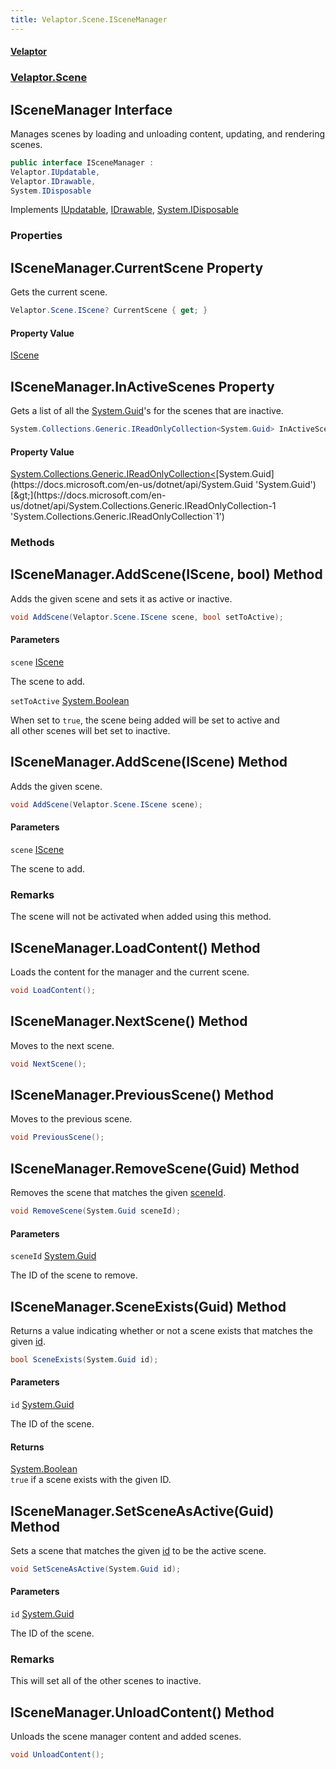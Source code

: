 ```yaml
---
title: Velaptor.Scene.ISceneManager
---
```


#### [Velaptor](Namespaces.md 'Velaptor Namespaces')
### [Velaptor.Scene](Velaptor.Scene.md 'Velaptor.Scene')

## ISceneManager Interface

Manages scenes by loading and unloading content, updating, and rendering scenes.

```csharp
public interface ISceneManager :
Velaptor.IUpdatable,
Velaptor.IDrawable,
System.IDisposable
```

Implements [IUpdatable](Velaptor.IUpdatable.md 'Velaptor.IUpdatable'), [IDrawable](Velaptor.IDrawable.md 'Velaptor.IDrawable'), [System.IDisposable](https://docs.microsoft.com/en-us/dotnet/api/System.IDisposable 'System.IDisposable')
### Properties

<a name='Velaptor.Scene.ISceneManager.CurrentScene'></a>

## ISceneManager.CurrentScene Property

Gets the current scene.

```csharp
Velaptor.Scene.IScene? CurrentScene { get; }
```

#### Property Value
[IScene](Velaptor.Scene.IScene.md 'Velaptor.Scene.IScene')

<a name='Velaptor.Scene.ISceneManager.InActiveScenes'></a>

## ISceneManager.InActiveScenes Property

Gets a list of all the [System.Guid](https://docs.microsoft.com/en-us/dotnet/api/System.Guid 'System.Guid')'s for the scenes that are inactive.

```csharp
System.Collections.Generic.IReadOnlyCollection<System.Guid> InActiveScenes { get; }
```

#### Property Value
[System.Collections.Generic.IReadOnlyCollection&lt;](https://docs.microsoft.com/en-us/dotnet/api/System.Collections.Generic.IReadOnlyCollection-1 'System.Collections.Generic.IReadOnlyCollection`1')[System.Guid](https://docs.microsoft.com/en-us/dotnet/api/System.Guid 'System.Guid')[&gt;](https://docs.microsoft.com/en-us/dotnet/api/System.Collections.Generic.IReadOnlyCollection-1 'System.Collections.Generic.IReadOnlyCollection`1')
### Methods

<a name='Velaptor.Scene.ISceneManager.AddScene(Velaptor.Scene.IScene,bool)'></a>

## ISceneManager.AddScene(IScene, bool) Method

Adds the given scene and sets it as active or inactive.

```csharp
void AddScene(Velaptor.Scene.IScene scene, bool setToActive);
```
#### Parameters

<a name='Velaptor.Scene.ISceneManager.AddScene(Velaptor.Scene.IScene,bool).scene'></a>

`scene` [IScene](Velaptor.Scene.IScene.md 'Velaptor.Scene.IScene')

The scene to add.

<a name='Velaptor.Scene.ISceneManager.AddScene(Velaptor.Scene.IScene,bool).setToActive'></a>

`setToActive` [System.Boolean](https://docs.microsoft.com/en-us/dotnet/api/System.Boolean 'System.Boolean')

When set to `true`, the scene being added will be set to active and  
all other scenes will bet set to inactive.

<a name='Velaptor.Scene.ISceneManager.AddScene(Velaptor.Scene.IScene)'></a>

## ISceneManager.AddScene(IScene) Method

Adds the given scene.

```csharp
void AddScene(Velaptor.Scene.IScene scene);
```
#### Parameters

<a name='Velaptor.Scene.ISceneManager.AddScene(Velaptor.Scene.IScene).scene'></a>

`scene` [IScene](Velaptor.Scene.IScene.md 'Velaptor.Scene.IScene')

The scene to add.

### Remarks
The scene will not be activated when added using this method.

<a name='Velaptor.Scene.ISceneManager.LoadContent()'></a>

## ISceneManager.LoadContent() Method

Loads the content for the manager and the current scene.

```csharp
void LoadContent();
```

<a name='Velaptor.Scene.ISceneManager.NextScene()'></a>

## ISceneManager.NextScene() Method

Moves to the next scene.

```csharp
void NextScene();
```

<a name='Velaptor.Scene.ISceneManager.PreviousScene()'></a>

## ISceneManager.PreviousScene() Method

Moves to the previous scene.

```csharp
void PreviousScene();
```

<a name='Velaptor.Scene.ISceneManager.RemoveScene(System.Guid)'></a>

## ISceneManager.RemoveScene(Guid) Method

Removes the scene that matches the given [sceneId](Velaptor.Scene.ISceneManager.md#Velaptor.Scene.ISceneManager.RemoveScene(System.Guid).sceneId 'Velaptor.Scene.ISceneManager.RemoveScene(System.Guid).sceneId').

```csharp
void RemoveScene(System.Guid sceneId);
```
#### Parameters

<a name='Velaptor.Scene.ISceneManager.RemoveScene(System.Guid).sceneId'></a>

`sceneId` [System.Guid](https://docs.microsoft.com/en-us/dotnet/api/System.Guid 'System.Guid')

The ID of the scene to remove.

<a name='Velaptor.Scene.ISceneManager.SceneExists(System.Guid)'></a>

## ISceneManager.SceneExists(Guid) Method

Returns a value indicating whether or not a scene exists that matches the given [id](Velaptor.Scene.ISceneManager.md#Velaptor.Scene.ISceneManager.SceneExists(System.Guid).id 'Velaptor.Scene.ISceneManager.SceneExists(System.Guid).id').

```csharp
bool SceneExists(System.Guid id);
```
#### Parameters

<a name='Velaptor.Scene.ISceneManager.SceneExists(System.Guid).id'></a>

`id` [System.Guid](https://docs.microsoft.com/en-us/dotnet/api/System.Guid 'System.Guid')

The ID of the scene.

#### Returns
[System.Boolean](https://docs.microsoft.com/en-us/dotnet/api/System.Boolean 'System.Boolean')  
`true` if a scene exists with the given ID.

<a name='Velaptor.Scene.ISceneManager.SetSceneAsActive(System.Guid)'></a>

## ISceneManager.SetSceneAsActive(Guid) Method

Sets a scene that matches the given [id](Velaptor.Scene.ISceneManager.md#Velaptor.Scene.ISceneManager.SetSceneAsActive(System.Guid).id 'Velaptor.Scene.ISceneManager.SetSceneAsActive(System.Guid).id') to be the active scene.

```csharp
void SetSceneAsActive(System.Guid id);
```
#### Parameters

<a name='Velaptor.Scene.ISceneManager.SetSceneAsActive(System.Guid).id'></a>

`id` [System.Guid](https://docs.microsoft.com/en-us/dotnet/api/System.Guid 'System.Guid')

The ID of the scene.

### Remarks
This will set all of the other scenes to inactive.

<a name='Velaptor.Scene.ISceneManager.UnloadContent()'></a>

## ISceneManager.UnloadContent() Method

Unloads the scene manager content and added scenes.

```csharp
void UnloadContent();
```